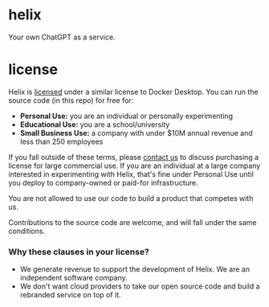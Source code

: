 # helix

Your own ChatGPT as a service.

# license

Helix is [licensed](https://github.com/helixml/helix/blob/main/LICENSE.md) under a similar license to Docker Desktop. You can run the source code (in this repo) for free for:

* **Personal Use:** you are an individual or personally experimenting
* **Educational Use:** you are a school/university
* **Small Business Use:** a company with under $10M annual revenue and less than 250 employees

If you fall outside of these terms, please [contact us](mailto:founders@helix.ml) to discuss purchasing a license for large commercial use. If you are an individual at a large company interested in experimenting with Helix, that's fine under Personal Use until you deploy to company-owned or paid-for infrastructure.

You are not allowed to use our code to build a product that competes with us.

Contributions to the source code are welcome, and will fall under the same conditions.


### Why these clauses in your license?

* We generate revenue to support the development of Helix. We are an independent software company.
* We don't want cloud providers to take our open source code and build a rebranded service on top of it.

